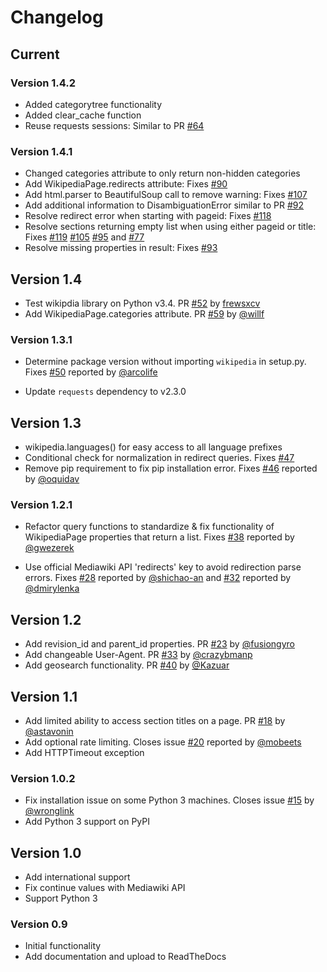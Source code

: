 # Changelog

## Current

### Version 1.4.2

* Added categorytree functionality
* Added clear_cache function
* Reuse requests sessions: Similar to PR [#64](https://github.com/goldsmith/Wikipedia/pull/64)


### Version 1.4.1

* Changed categories attribute to only return non-hidden categories
* Add WikipediaPage.redirects attribute: Fixes [#90](https://github.com/goldsmith/Wikipedia/issues/90)
* Add html.parser to BeautifulSoup call to remove warning: Fixes [#107](https://github.com/goldsmith/Wikipedia/issues/107)
* Add additional information to DisambiguationError similar to PR [#92](https://github.com/goldsmith/Wikipedia/pull/92)
* Resolve redirect error when starting with pageid: Fixes [#118](https://github.com/goldsmith/Wikipedia/issues/118)
* Resolve sections returning empty list when using either pageid or title: Fixes [#119](https://github.com/goldsmith/Wikipedia/issues/119) [#105](https://github.com/goldsmith/Wikipedia/issues/105) [#95](https://github.com/goldsmith/Wikipedia/issues/95) and [#77](https://github.com/goldsmith/Wikipedia/issues/77)
* Resolve missing properties in result: Fixes [#93](https://github.com/goldsmith/Wikipedia/issues/93)


## Version 1.4

* Test wikipdia library on Python v3.4. PR [#52](https://github.com/goldsmith/Wikipedia/pull/52) by [frewsxcv](https://github.com/frewsxcv)
* Add WikipediaPage.categories attribute. PR [#59](https://github.com/goldsmith/Wikipedia/pull/59) by [@willf](https://github.com/willf)

### Version 1.3.1

* Determine package version without importing ``wikipedia`` in setup.py. Fixes [#50](https://github.com/goldsmith/Wikipedia/issues/50) reported by [@arcolife](https://github.com/arcolife)

* Update ``requests`` dependency to v2.3.0

## Version 1.3

* wikipedia.languages() for easy access to all language prefixes
* Conditional check for normalization in redirect queries. Fixes [#47](https://github.com/goldsmith/Wikipedia/issues/47)
* Remove pip requirement to fix pip installation error. Fixes [#46](https://github.com/goldsmith/Wikipedia/issues/46#issuecomment-44221725) reported by [@oquidav](https://github.com/oquidave)

### Version 1.2.1

* Refactor query functions to standardize & fix functionality of WikipediaPage properties that return a list. Fixes [#38](https://github.com/goldsmith/Wikipedia/issues/38) reported by [@gwezerek](https://github.com/gwezerek)

* Use official Mediawiki API 'redirects' key to avoid redirection parse errors. Fixes [#28](https://github.com/goldsmith/Wikipedia/issues/28)
  reported by [@shichao-an](https://github.com/shichao-an) and [#32](https://github.com/goldsmith/Wikipedia/issues/32) reported by [@dmirylenka](https://github.com/dmirylenka)

## Version 1.2

* Add revision_id and parent_id properties. PR [#23](https://github.com/goldsmith/Wikipedia/pull/23) by [@fusiongyro](https://github.com/fusiongyro)
* Add changeable User-Agent. PR [#33](https://github.com/goldsmith/Wikipedia/pull/33) by [@crazybmanp](https://github.com/crazybmanp)
* Add geosearch functionality. PR [#40](https://github.com/goldsmith/Wikipedia/pull/40) by [@Kazuar](https://github.com/Kazuar)

## Version 1.1

* Add limited ability to access section titles on a page.  PR [#18](https://github.com/goldsmith/Wikipedia/pull/18) by [@astavonin](https://github.com/astavonin)
* Add optional rate limiting. Closes issue [#20](https://github.com/goldsmith/Wikipedia/pull/20) reported by [@mobeets](https://github.com/mobeets)
* Add HTTPTimeout exception

### Version 1.0.2

* Fix installation issue on some Python 3 machines. Closes issue [#15](https://github.com/goldsmith/Wikipedia/issues/15) by [@wronglink](https://github.com/wronglink)
* Add Python 3 support on PyPI

## Version 1.0

* Add international support
* Fix continue values with Mediawiki API
* Support Python 3

### Version 0.9

* Initial functionality
* Add documentation and upload to ReadTheDocs
